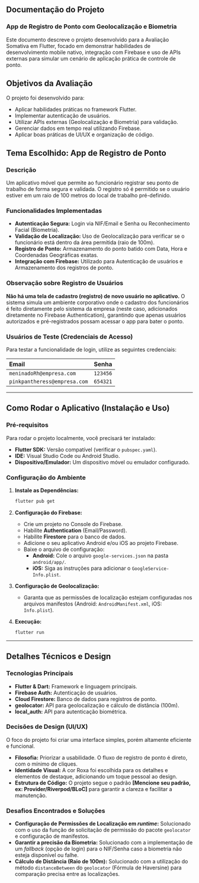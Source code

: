 ## Documentação do Projeto

### App de Registro de Ponto com Geolocalização e Biometria

Este documento descreve o projeto desenvolvido para a Avaliação Somativa em Flutter, focado em demonstrar habilidades de desenvolvimento mobile nativo, integração com Firebase e uso de APIs externas para simular um cenário de aplicação prática de controle de ponto.

## Objetivos da Avaliação

O projeto foi desenvolvido para:

  * Aplicar habilidades práticas no framework Flutter.
  * Implementar autenticação de usuários.
  * Utilizar APIs externas (Geolocalização e Biometria) para validação.
  * Gerenciar dados em tempo real utilizando Firebase.
  * Aplicar boas práticas de UI/UX e organização de código.

## Tema Escolhido: App de Registro de Ponto

### Descrição

Um aplicativo móvel que permite ao funcionário registrar seu ponto de trabalho de forma segura e validada. O registro só é permitido se o usuário estiver em um raio de 100 metros do local de trabalho pré-definido.

### Funcionalidades Implementadas

  * **Autenticação Segura:** Login via NIF/Email e Senha ou Reconhecimento Facial (Biometria).
  * **Validação de Localização:** Uso de Geolocalização para verificar se o funcionário está dentro da área permitida (raio de 100m).
  * **Registro de Ponto:** Armazenamento do ponto batido com Data, Hora e Coordenadas Geográficas exatas.
  * **Integração com Firebase:** Utilizado para Autenticação de usuários e Armazenamento dos registros de ponto.

### Observação sobre Registro de Usuários

**Não há uma tela de cadastro (registro) de novo usuário no aplicativo.** O sistema simula um ambiente corporativo onde o cadastro dos funcionários é feito diretamente pelo sistema da empresa (neste caso, adicionados diretamente no Firebase Authentication), garantindo que apenas usuários autorizados e pré-registrados possam acessar o app para bater o ponto.

### Usuários de Teste (Credenciais de Acesso)

Para testar a funcionalidade de login, utilize as seguintes credenciais:

| Email | Senha |
| :--- | :--- |
| `meninadoRh@empresa.com` | `123456` |
| `pinkpantheress@empresa.com` | `654321` |

-----

## Como Rodar o Aplicativo (Instalação e Uso)

### Pré-requisitos

Para rodar o projeto localmente, você precisará ter instalado:

  * **Flutter SDK:** Versão compatível (verificar o `pubspec.yaml`).
  * **IDE:** Visual Studio Code ou Android Studio.
  * **Dispositivo/Emulador:** Um dispositivo móvel ou emulador configurado.

### Configuração do Ambiente

1.  **Instale as Dependências:**

    ```bash
    flutter pub get
    ```

2.  **Configuração do Firebase:**

      * Crie um projeto no Console do Firebase.
      * Habilite **Authentication** (Email/Password).
      * Habilite **Firestore** para o banco de dados.
      * Adicione o seu aplicativo Android e/ou iOS ao projeto Firebase.
      * Baixe o arquivo de configuração:
          * **Android:** Cole o arquivo `google-services.json` na pasta `android/app/`.
          * **iOS:** Siga as instruções para adicionar o `GoogleService-Info.plist`.

3.  **Configuração de Geolocalização:**

      * Garanta que as permissões de localização estejam configuradas nos arquivos manifestos (Android: `AndroidManifest.xml`, iOS: `Info.plist`).

4.  **Execução:**

    ```bash
    flutter run
    ```

-----

## Detalhes Técnicos e Design

### Tecnologias Principais

  * **Flutter & Dart:** Framework e linguagem principais.
  * **Firebase Auth:** Autenticação de usuários.
  * **Cloud Firestore:** Banco de dados para registros de ponto.
  * **geolocator:** API para geolocalização e cálculo de distância (100m).
  * **local\_auth:** API para autenticação biométrica.

### Decisões de Design (UI/UX)

O foco do projeto foi criar uma interface simples, porém altamente eficiente e funcional.

  * **Filosofia:** Priorizar a usabilidade. O fluxo de registro de ponto é direto, com o mínimo de cliques.
  * **Identidade Visual:** A cor Roxa foi escolhida para os detalhes e elementos de destaque, adicionando um toque pessoal ao design.
  * **Estrutura de Código:** O projeto segue o padrão **[Mencione seu padrão, ex: Provider/Riverpod/BLoC]** para garantir a clareza e facilitar a manutenção.

### Desafios Encontrados e Soluções

  * **Configuração de Permissões de Localização em *runtime*:** Solucionado com o uso da função de solicitação de permissão do pacote `geolocator` e configuração de manifestos.
  * **Garantir a precisão da Biometria:** Solucionado com a implementação de um *fallback* (opção de login) para o NIF/Senha caso a biometria não esteja disponível ou falhe.
  * **Cálculo de Distância (Raio de 100m):** Solucionado com a utilização do método `distanceBetween` do `geolocator` (Fórmula de Haversine) para comparação precisa entre as localizações.